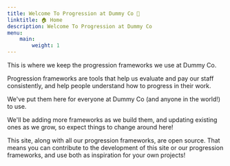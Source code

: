 ```yaml
---
title: Welcome To Progression at Dummy Co 🎉
linktitle: 🏠 Home
description: Welcome To Progression at Dummy Co
menu: 
    main:
        weight: 1
---
```


This is where we keep the progression frameworks we use at Dummy Co.

Progression frameworks are tools that help us evaluate and pay our staff consistently, and help people understand how to progress in their work.

We've put them here for everyone at Dummy Co (and anyone in the world!) to use.

We'll be adding more frameworks as we build them, and updating existing ones as we grow, so expect things to change around here!

This site, along with all our progression frameworks, are open source. That means you can contribute to the development of this site or our progression frameworks, and use both as inspiration for your own projects!
